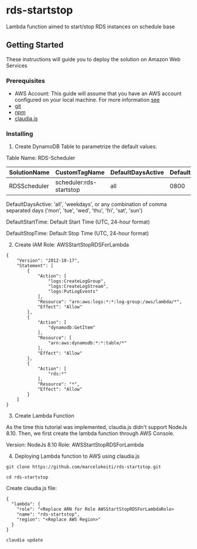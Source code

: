 # rds-startstop
Lambda function aimed to start/stop RDS instances on schedule base

## Getting Started

These instructions will guide you to deploy the solution on Amazon Web Services

### Prerequisites

* AWS Account: This guide will assume that you have an AWS account configured on your local machine. For more information [see](https://docs.aws.amazon.com/cli/latest/userguide/cli-chap-getting-started.html)
* [git](https://git-scm.com/)
* [npm](https://www.npmjs.com/)
* [claudia.js](https://claudiajs.com)

### Installing

1. Create DynamoDB Table to parametrize the default values:

Table Name: RDS-Scheduler

| SolutionName  | CustomTagName           | DefaultDaysActive  | DefaultStartTime | DefaultStopTime |
| ------------- | ----------------------- | ------------------ | ---------------- | --------------- |
| RDSScheduler  | scheduler:rds-startstop | all                | 0800             | 1900            |

DefaultDaysActive: 'all', 'weekdays', or any combination of comma separated days ('mon', 'tue', 'wed', 'thu', 'fri', 'sat', 'sun')

DefaultStartTime: Default Start Time (UTC, 24-hour format)

DefaultStopTime: Default Stop Time (UTC, 24-hour format)

2. Create IAM Role: AWSStartStopRDSForLambda

```
{
    "Version": "2012-10-17",
    "Statement": [
        {
            "Action": [
                "logs:CreateLogGroup",
                "logs:CreateLogStream",
                "logs:PutLogEvents"
            ],
            "Resource": "arn:aws:logs:*:*:log-group:/aws/lambda/*",
            "Effect": "Allow"
        },
        {
            "Action": [
                "dynamodb:GetItem"
            ],
            "Resource": [
                "arn:aws:dynamodb:*:*:table/*"
            ],
            "Effect": "Allow"
        },
        {
            "Action": [
                "rds:*"
            ],
            "Resource": "*",
            "Effect": "Allow"
        }
    ]
}
```


3. Create Lambda Function

As the time this tutorial was implemented, claudia.js didn't support NodeJs 8.10. Then, we first create the lambda function through AWS Console.

Version: NodeJs 8.10
Role: AWSStartStopRDSForLambda

4. Deploying Lambda function to AWS using claudia.js

```
git clone https://github.com/marcelokeiti/rds-startstop.git
```
```
cd rds-startstop
```
Create claudia.js file:

```
{
  "lambda": {
    "role": "<Replace ARN for Role AWSStartStopRDSForLambdaRole>
    "name": "rds-startstop",
    "region": "<Replace AWS Region>"
  }
}
```

```
claudia update
```
